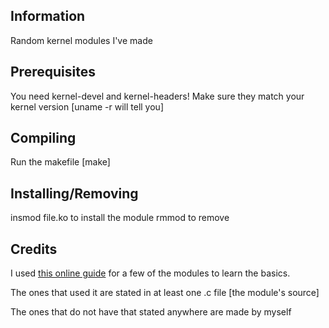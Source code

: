 ## Information
Random kernel modules I've made

## Prerequisites
You need kernel-devel and kernel-headers! Make sure they match your kernel version [uname -r will tell you]

## Compiling
Run the makefile [make]

## Installing/Removing
insmod file.ko to install the module
rmmod to remove

## Credits
I used [this online guide](http://www.tldp.org/LDP/lkmpg/2.6/html/lkmpg.html#AEN121) for a few of the modules to learn the basics.

The ones that used it are stated in at least one .c file [the module's source]

The ones that do not have that stated anywhere are made by myself
